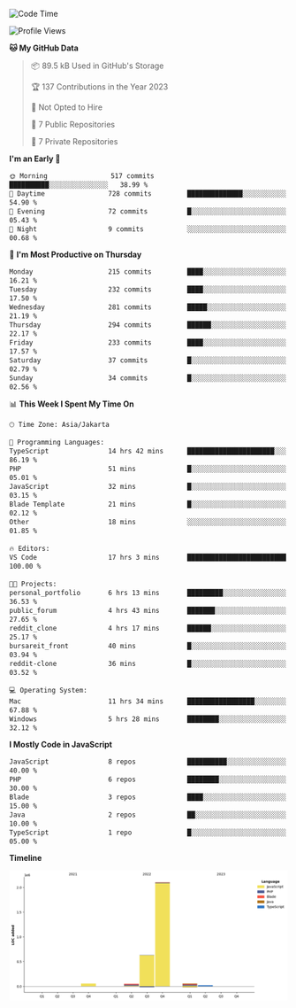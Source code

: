 <!--START_SECTION:waka-->
![Code Time](http://img.shields.io/badge/Code%20Time-72%20hrs%2026%20mins-blue)

![Profile Views](http://img.shields.io/badge/Profile%20Views-0-blue)

**🐱 My GitHub Data** 

> 📦 89.5 kB Used in GitHub's Storage 
 > 
> 🏆 137 Contributions in the Year 2023
 > 
> 🚫 Not Opted to Hire
 > 
> 📜 7 Public Repositories 
 > 
> 🔑 7 Private Repositories 
 > 
**I'm an Early 🐤** 

```text
🌞 Morning                517 commits         ██████████░░░░░░░░░░░░░░░   38.99 % 
🌆 Daytime                728 commits         ██████████████░░░░░░░░░░░   54.90 % 
🌃 Evening                72 commits          █░░░░░░░░░░░░░░░░░░░░░░░░   05.43 % 
🌙 Night                  9 commits           ░░░░░░░░░░░░░░░░░░░░░░░░░   00.68 % 
```
📅 **I'm Most Productive on Thursday** 

```text
Monday                   215 commits         ████░░░░░░░░░░░░░░░░░░░░░   16.21 % 
Tuesday                  232 commits         ████░░░░░░░░░░░░░░░░░░░░░   17.50 % 
Wednesday                281 commits         █████░░░░░░░░░░░░░░░░░░░░   21.19 % 
Thursday                 294 commits         ██████░░░░░░░░░░░░░░░░░░░   22.17 % 
Friday                   233 commits         ████░░░░░░░░░░░░░░░░░░░░░   17.57 % 
Saturday                 37 commits          █░░░░░░░░░░░░░░░░░░░░░░░░   02.79 % 
Sunday                   34 commits          █░░░░░░░░░░░░░░░░░░░░░░░░   02.56 % 
```


📊 **This Week I Spent My Time On** 

```text
🕑︎ Time Zone: Asia/Jakarta

💬 Programming Languages: 
TypeScript               14 hrs 42 mins      ██████████████████████░░░   86.19 % 
PHP                      51 mins             █░░░░░░░░░░░░░░░░░░░░░░░░   05.01 % 
JavaScript               32 mins             █░░░░░░░░░░░░░░░░░░░░░░░░   03.15 % 
Blade Template           21 mins             █░░░░░░░░░░░░░░░░░░░░░░░░   02.12 % 
Other                    18 mins             ░░░░░░░░░░░░░░░░░░░░░░░░░   01.85 % 

🔥 Editors: 
VS Code                  17 hrs 3 mins       █████████████████████████   100.00 % 

🐱‍💻 Projects: 
personal_portfolio       6 hrs 13 mins       █████████░░░░░░░░░░░░░░░░   36.53 % 
public_forum             4 hrs 43 mins       ███████░░░░░░░░░░░░░░░░░░   27.65 % 
reddit_clone             4 hrs 17 mins       ██████░░░░░░░░░░░░░░░░░░░   25.17 % 
bursareit_front          40 mins             █░░░░░░░░░░░░░░░░░░░░░░░░   03.94 % 
reddit-clone             36 mins             █░░░░░░░░░░░░░░░░░░░░░░░░   03.52 % 

💻 Operating System: 
Mac                      11 hrs 34 mins      █████████████████░░░░░░░░   67.88 % 
Windows                  5 hrs 28 mins       ████████░░░░░░░░░░░░░░░░░   32.12 % 
```

**I Mostly Code in JavaScript** 

```text
JavaScript               8 repos             ██████████░░░░░░░░░░░░░░░   40.00 % 
PHP                      6 repos             ████████░░░░░░░░░░░░░░░░░   30.00 % 
Blade                    3 repos             ████░░░░░░░░░░░░░░░░░░░░░   15.00 % 
Java                     2 repos             ██░░░░░░░░░░░░░░░░░░░░░░░   10.00 % 
TypeScript               1 repo              █░░░░░░░░░░░░░░░░░░░░░░░░   05.00 % 
```



**Timeline**

![Lines of Code chart](https://raw.githubusercontent.com/brstreet2/brstreet2/main/assets/bar_graph.png)


<!--END_SECTION:waka-->
